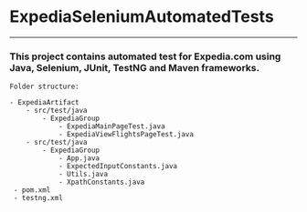 # ExpediaSeleniumAutomatedTests
-------------------------------
### This project contains automated test for Expedia.com using Java, Selenium, JUnit, TestNG and Maven frameworks.
```
Folder structure:

- ExpediaArtifact
    - src/test/java
        - ExpediaGroup
            - ExpediaMainPageTest.java
            - ExpediaViewFlightsPageTest.java
    - src/test/java
        - ExpediaGroup
            - App.java
            - ExpectedInputConstants.java
            - Utils.java
            - XpathConstants.java
 - pom.xml
 - testng.xml
 
```
